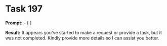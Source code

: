 # Task 197

**Prompt:** - [ ]

**Result:**
It appears you've started to make a request or provide a task, but it was not completed. Kindly provide more details so I can assist you better.
